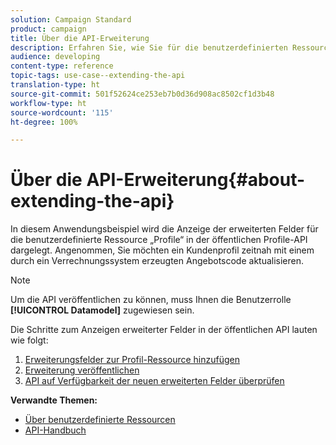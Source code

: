 ```yaml
---
solution: Campaign Standard
product: campaign
title: Über die API-Erweiterung
description: Erfahren Sie, wie Sie für die benutzerdefinierten Ressourcenprofile in der öffentlichen Profil-API erweiterte Felder verfügbar machen.
audience: developing
content-type: reference
topic-tags: use-case--extending-the-api
translation-type: ht
source-git-commit: 501f52624ce253eb7b0d36d908ac8502cf1d3b48
workflow-type: ht
source-wordcount: '115'
ht-degree: 100%

---
```



# Über die API-Erweiterung{#about-extending-the-api}

In diesem Anwendungsbeispiel wird die Anzeige der erweiterten Felder für die benutzerdefinierte Ressource „Profile“ in der öffentlichen Profile-API dargelegt. Angenommen, Sie möchten ein Kundenprofil zeitnah mit einem durch ein Verrechnungssystem erzeugten Angebotscode aktualisieren.

>[!NOTE]
>
>Um die API veröffentlichen zu können, muss Ihnen die Benutzerrolle **[!UICONTROL Datamodel]** zugewiesen sein.

Die Schritte zum Anzeigen erweiterter Felder in der öffentlichen API lauten wie folgt:

1. [Erweiterungsfelder zur Profil-Ressource hinzufügen](../../developing/using/step-1--add-extension-fields-to-the-profile-resource.md)
1. [Erweiterung veröffentlichen](../../developing/using/step-2--publish-the-extension.md)
1. [API auf Verfügbarkeit der neuen erweiterten Felder überprüfen](../../developing/using/step-3--verify-the-extension.md)

**Verwandte Themen:**

* [Über benutzerdefinierte Ressourcen](../../developing/using/data-model-concepts.md)
* [API-Handbuch](../../api/using/get-started-apis.md)
